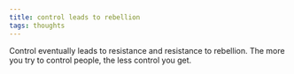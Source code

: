 ```yaml
---
title: control leads to rebellion
tags: thoughts
---
```


Control eventually leads to resistance and resistance to rebellion. The more you try to control people, the less control you get.